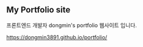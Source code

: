 ## My Portfolio site
 
 프론트엔드 개발자 dongmin's portfolio 웹사이트 입니다.
 
https://dongmin3891.github.io/portfolio/
